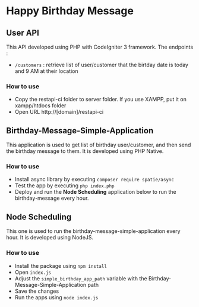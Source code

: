 # Happy Birthday Message

## User API
This API developed using PHP with CodeIgniter 3 framework. The endpoints :
* `/customers` : retrieve list of user/customer that the birtday date is today and 9 AM at their location

### How to use
* Copy the restapi-ci folder to server folder. If you use XAMPP, put it on xampp/htdocs folder
* Open URL http://[domain]/restapi-ci

## Birthday-Message-Simple-Application
This application is used to get list of birthday user/customer, and then send the birthday message to them. It is developed using PHP Native.

### How to use
* Install async library by executing `composer require spatie/async`
* Test the app by executing `php index.php`
* Deploy and run the **Node Scheduling** application below to run the birthday-message every hour.

## Node Scheduling
This one is used to run the birthday-message-simple-application every hour. It is developed using NodeJS.

### How to use
* Install the package using `npm install`
* Open `index.js`
* Adjust the `simple_birthday_app_path` variable with the Birthday-Message-Simple-Application path
* Save the changes
* Run the apps using `node index.js`